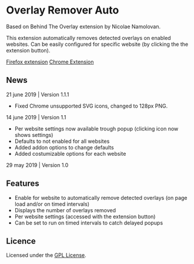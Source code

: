 # Overlay Remover Auto

Based on Behind The Overlay extension by Nicolae Namolovan.

This extension automatically removes detected overlays on enabled websites.
Can be easily configured for specific website (by clicking the the extension button).

[Firefox extension](https://addons.mozilla.org/en-US/firefox/addon/overlay-remover-auto/)
[Chrome Extension](https://chrome.google.com/webstore/detail/overlay-remover-auto/bleeelcpenoboaoodilaaapgbgjdjdaj)

## News
21 june 2019 | Version 1.1.1
 * Fixed Chrome unsupported SVG icons, changed to 128px PNG. 

14 june 2019 | Version 1.1
 * Per website settings now available trough popup (clicking icon now shows settings)
 * Defaults to not enabled for all websites
 * Added addon options to change defaults
 * Added costumizable options for each website

29 may 2019 | Version 1.0

## Features

* Enable for website to automatically remove detected overlays (on page load and/or on timed intervals)
* Displays the number of overlays removed
* Per website settings (accessed with the extension button)
* Can be set to run on timed intervals to catch delayed popups

## Licence
Licensed under the [GPL License](https://www.gnu.org/licenses/gpl-3.0.en.html).

